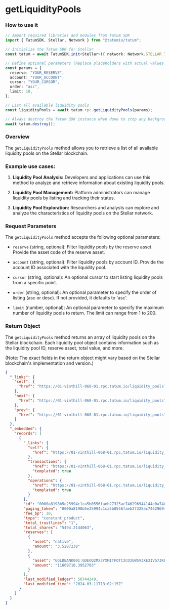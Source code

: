 # getLiquidityPools

### How to use it

```typescript
// Import required libraries and modules from Tatum SDK
import { TatumSDK, Stellar, Network } from "@tatumio/tatum";

// Initialize the Tatum SDK for Stellar
const tatum = await TatumSDK.init<Stellar>({ network: Network.STELLAR });

// Define optional parameters (Replace placeholders with actual values and remove redundant)
const params = {
  reserve: "YOUR_RESERVE",
  account: "YOUR_ACCOUNT",
  cursor: "YOUR_CURSOR",
  order: "asc",
  limit: 10,
};

// List all available liquidity pools
const liquidityPools = await tatum.rpc.getLiquidityPools(params);

// Always destroy the Tatum SDK instance when done to stop any background processes
await tatum.destroy();
```

### Overview

The `getLiquidityPools` method allows you to retrieve a list of all available liquidity pools on the Stellar blockchain.

### Example use cases:

1. **Liquidity Pool Analysis:**
   Developers and applications can use this method to analyze and retrieve information about existing liquidity pools.

2. **Liquidity Pool Management:**
   Platform administrators can manage liquidity pools by listing and tracking their status.

3. **Liquidity Pool Exploration:**
   Researchers and analysts can explore and analyze the characteristics of liquidity pools on the Stellar network.

### Request Parameters

The `getLiquidityPools` method accepts the following optional parameters:

- `reserve` (string, optional):
  Filter liquidity pools by the reserve asset. Provide the asset code of the reserve asset.

- `account` (string, optional):
  Filter liquidity pools by account ID. Provide the account ID associated with the liquidity pool.

- `cursor` (string, optional):
  An optional cursor to start listing liquidity pools from a specific point.

- `order` (string, optional):
  An optional parameter to specify the order of listing (asc or desc). If not provided, it defaults to 'asc'.

- `limit` (number, optional):
  An optional parameter to specify the maximum number of liquidity pools to return. The limit can range from 1 to 200.

### Return Object

The `getLiquidityPools` method returns an array of liquidity pools on the Stellar blockchain. Each liquidity pool object contains information such as the liquidity pool ID, reserve asset, total value, and more.

(Note: The exact fields in the return object might vary based on the Stellar blockchain's implementation and version.)

```json
{
  "_links": {
    "self": {
      "href": "https://01-vinthill-068-01.rpc.tatum.io/liquidity_pools?cursor=&limit=10&order=asc"
    },
    "next": {
      "href": "https://01-vinthill-068-01.rpc.tatum.io/liquidity_pools?cursor=00293f3a22c8ef5561de7cefc98f9286ac688cb8abf6b1c29a1dabbb63f265ce&limit=10&order=asc"
    },
    "prev": {
      "href": "https://01-vinthill-068-01.rpc.tatum.io/liquidity_pools?cursor=0000a8198b5e25994c1ca5b0556faeb27325ac746296944144e0a7406d501e8a&limit=10&order=desc"
    }
  },
  "_embedded": {
    "records": [
      {
        "_links": {
          "self": {
            "href": "https://01-vinthill-068-01.rpc.tatum.io/liquidity_pools/0000a8198b5e25994c1ca5b0556faeb27325ac746296944144e0a7406d501e8a"
          },
          "transactions": {
            "href": "https://01-vinthill-068-01.rpc.tatum.io/liquidity_pools/0000a8198b5e25994c1ca5b0556faeb27325ac746296944144e0a7406d501e8a/transactions{?cursor,limit,order}",
            "templated": true
          },
          "operations": {
            "href": "https://01-vinthill-068-01.rpc.tatum.io/liquidity_pools/0000a8198b5e25994c1ca5b0556faeb27325ac746296944144e0a7406d501e8a/operations{?cursor,limit,order}",
            "templated": true
          }
        },
        "id": "0000a8198b5e25994c1ca5b0556faeb27325ac746296944144e0a7406d501e8a",
        "paging_token": "0000a8198b5e25994c1ca5b0556faeb27325ac746296944144e0a7406d501e8a",
        "fee_bp": 30,
        "type": "constant_product",
        "total_trustlines": "1",
        "total_shares": "5494.2144063",
        "reserves": [
          {
            "asset": "native",
            "amount": "3.5287238"
          },
          {
            "asset": "GOLDBANK001:GDEUQ2MX3YXMITFOTC3CO3GW5V3XE3IVG7JKLZZAOZ7WFYIN256INDUS",
            "amount": "11669718.3952703"
          }
        ],
        "last_modified_ledger": 50744249,
        "last_modified_time": "2024-03-11T13:02:15Z"
      }
    ]
  }
}
```
